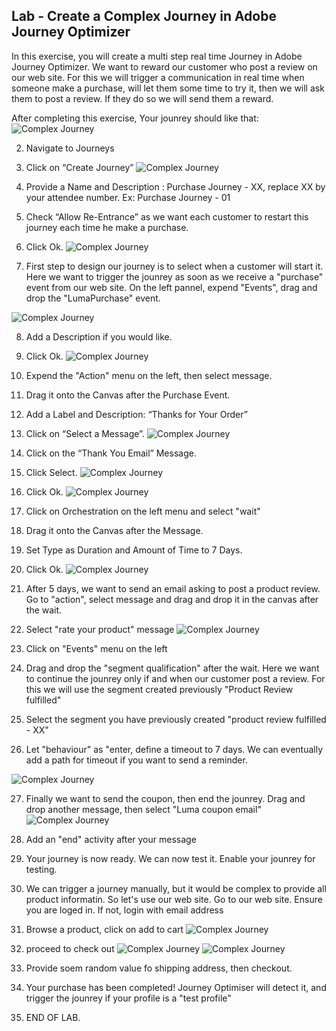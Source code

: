 ## Lab - Create a Complex Journey in Adobe Journey Optimizer

In this exercise, you will create a multi step real time Journey in Adobe Journey Optimizer.
We want to reward our customer who post a review on our web site. For this we will trigger a communication in real time when someone make a purchase, will let them some time to try it, then we will ask them to post a review. If they do so we will send them a reward.  

After completing this exercise, Your jounrey should like that:
![Complex Journey](https://github.com/adobe-dss-aep/ajo-handson-labs/blob/main/0.%20Images/Journey2_final.JPG)

2.  Navigate to Journeys
3.  Click on “Create Journey”
![Complex Journey](https://github.com/adobe-dss-aep/ajo-handson-labs/blob/651011282df7ba12c4b26dd44547310d060ad276/0.%20Images/Complex_Journey_2.png)

4.  Provide a Name and Description : Purchase Journey - XX, replace XX by your attendee number. Ex: Purchase Journey - 01

5.  Check “Allow Re-Entrance” as we want each customer to restart this journey each time he make a purchase. 

6.  Click Ok.
![Complex Journey](https://github.com/adobe-dss-aep/ajo-handson-labs/blob/651011282df7ba12c4b26dd44547310d060ad276/0.%20Images/Complex_Journey_3.PNG)

7.  First step to design our journey is to select when a customer will start it. Here we want to trigger the jounrey as soon as we receive a "purchase" event from our web site. On the left pannel, expend "Events", drag and drop the "LumaPurchase" event. 

![Complex Journey](https://github.com/adobe-dss-aep/ajo-handson-labs/blob/651011282df7ba12c4b26dd44547310d060ad276/0.%20Images/Journey2_step0.JPG)

8.  Add a Description if you would like.
9.  Click Ok.
![Complex Journey](https://github.com/adobe-dss-aep/ajo-handson-labs/blob/651011282df7ba12c4b26dd44547310d060ad276/0.%20Images/Complex_Journey_4.PNG)

10.  Expend the "Action" menu on the left, then select message. 
11.  Drag it onto the Canvas after the Purchase Event.
12.  Add a Label and Description:  “Thanks for Your Order”
13.  Click on “Select a Message”.
![Complex Journey](https://github.com/adobe-dss-aep/ajo-handson-labs/blob/651011282df7ba12c4b26dd44547310d060ad276/0.%20Images/Complex_Journey_5.PNG)

14.  Click on the “Thank You Email” Message.
15.  Click Select.
![Complex Journey](https://github.com/adobe-dss-aep/ajo-handson-labs/blob/651011282df7ba12c4b26dd44547310d060ad276/0.%20Images/Complex_Journey_6.PNG)

16.  Click Ok.
![Complex Journey](https://github.com/adobe-dss-aep/ajo-handson-labs/blob/651011282df7ba12c4b26dd44547310d060ad276/0.%20Images/Complex_Journey_7.PNG)

17.  Click on Orchestration on the left menu and select "wait"
18.  Drag it onto the Canvas after the Message.
19.  Set Type as Duration and Amount of Time to 7 Days.
20.  Click Ok.
![Complex Journey](https://github.com/adobe-dss-aep/ajo-handson-labs/blob/651011282df7ba12c4b26dd44547310d060ad276/0.%20Images/Complex_Journey_8.PNG)

21. After 5 days, we want to send an email asking to post a product review. Go to "action", select message and drag and drop it in the canvas after the wait. 

22. Select "rate your product" message
![Complex Journey](https://github.com/adobe-dss-aep/ajo-handson-labs/blob/main/0.%20Images/Journey2_message2.JPG)

23.  Click on "Events" menu on the left
24.  Drag and drop the "segment qualification" after the wait.
Here we want to continue the jounrey only if and when our customer post a review. For this we will use the segment created previously "Product Review fulfilled"
25.  Select the segment you have previously created "product review fulfilled - XX"
26.  Let "behaviour" as "enter, define a timeout to 7 days. We can eventually add a path for timeout if you want to send a reminder.

![Complex Journey](https://github.com/adobe-dss-aep/ajo-handson-labs/blob/main/0.%20Images/Journey2_condition.JPG)

27. Finally we want to send the coupon, then end the jounrey. Drag and drop another message, then select "Luma coupon email"
![Complex Journey](https://github.com/adobe-dss-aep/ajo-handson-labs/blob/main/0.%20Images/Journey2_message3.JPG)

28. Add an "end" activity after your message

29. Your journey is now ready. We can now test it. Enable your jounrey for testing. 

30. We can trigger a journey manually, but it would be complex to provide all product informatin. So let's use our web site. 
Go to our web site. Ensure you are loged in. If not, login with email address 

31. Browse a product, click on add to cart
![Complex Journey](https://github.com/adobe-dss-aep/ajo-handson-labs/blob/main/0.%20Images/Journey2_addToCart.JPG)

31. proceed to check out
![Complex Journey](https://github.com/adobe-dss-aep/ajo-handson-labs/blob/main/0.%20Images/Journey2_checkout0.JPG)
![Complex Journey](https://github.com/adobe-dss-aep/ajo-handson-labs/blob/main/0.%20Images/Journey2_checkout.JPG)

32. Provide soem random value fo shipping address, then checkout. 

33. Your purchase has been completed! Journey Optimiser will detect it, and trigger the jounrey if your profile is a "test profile" 

34.  END OF LAB.
